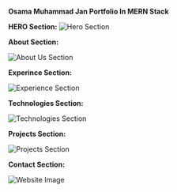 **Osama Muhammad Jan Portfolio In MERN Stack**

**HERO Section:**
![Hero Section](https://github.com/Dilawarkhaninfo/OsamaPortfolio/assets/130894444/306c67c1-9719-41bd-8443-346f4f4ac27f)

**About Section:**

![About Us Section](https://github.com/Dilawarkhaninfo/OsamaPortfolio/assets/130894444/a1dca8b1-e06b-49cb-aedf-d5a8868ede9c)


**Experince Section:**

![Experience Section](https://github.com/Dilawarkhaninfo/OsamaPortfolio/assets/130894444/b4440645-22bd-4d93-8246-c473a319b484)


**Technologies Section:**

![Technologies Section](https://github.com/Dilawarkhaninfo/OsamaPortfolio/assets/130894444/e76cbe63-4b3a-4884-a61f-325db891c97a)



**Projects Section:**

![Projects Section](https://github.com/Dilawarkhaninfo/OsamaPortfolio/assets/130894444/a557d565-0e0e-4716-91ac-3146ce6b1e86)


**Contact Section:**

![Website Image](https://github.com/Dilawarkhaninfo/OsamaPortfolio/assets/130894444/f523eb89-f3cd-49f9-81d1-e366453cb028)


